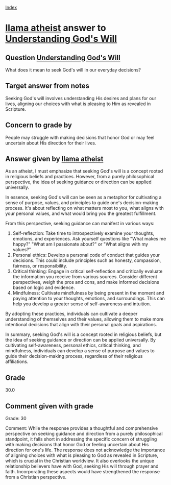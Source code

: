 
[Index](../../index.md)
# [llama atheist](../../answering_models/llama_atheist.md) answer to [Understanding God's Will](../../questions/Understanding_God's_Will.md)

## Question [Understanding God's Will](../../questions/Understanding_God's_Will.md)
What does it mean to seek God's will in our everyday decisions?

## Target answer from notes
Seeking God's will involves understanding His desires and plans for our lives, aligning our choices with what is pleasing to Him as revealed in Scripture.

## Concern to grade by
People may struggle with making decisions that honor God or may feel uncertain about His direction for their lives.

## Answer given by [llama atheist](../../answering_models/llama_atheist.md)
As an atheist, I must emphasize that seeking God's will is a concept rooted in religious beliefs and practices. However, from a purely philosophical perspective, the idea of seeking guidance or direction can be applied universally.

In essence, seeking God's will can be seen as a metaphor for cultivating a sense of purpose, values, and principles to guide one's decision-making process. It's about reflecting on what matters most to you, what aligns with your personal values, and what would bring you the greatest fulfillment.

From this perspective, seeking guidance can manifest in various ways:

1. Self-reflection: Take time to introspectively examine your thoughts, emotions, and experiences. Ask yourself questions like "What makes me happy?" "What am I passionate about?" or "What aligns with my values?"
2. Personal ethics: Develop a personal code of conduct that guides your decisions. This could include principles such as honesty, compassion, fairness, or responsibility.
3. Critical thinking: Engage in critical self-reflection and critically evaluate the information you receive from various sources. Consider different perspectives, weigh the pros and cons, and make informed decisions based on logic and evidence.
4. Mindfulness: Cultivate mindfulness by being present in the moment and paying attention to your thoughts, emotions, and surroundings. This can help you develop a greater sense of self-awareness and intuition.

By adopting these practices, individuals can cultivate a deeper understanding of themselves and their values, allowing them to make more intentional decisions that align with their personal goals and aspirations.

In summary, seeking God's will is a concept rooted in religious beliefs, but the idea of seeking guidance or direction can be applied universally. By cultivating self-awareness, personal ethics, critical thinking, and mindfulness, individuals can develop a sense of purpose and values to guide their decision-making process, regardless of their religious affiliations.

## Grade
30.0

## Comment given with grade
Grade: 30

Comment: While the response provides a thoughtful and comprehensive perspective on seeking guidance and direction from a purely philosophical standpoint, it falls short in addressing the specific concern of struggling with making decisions that honor God or feeling uncertain about His direction for one's life. The response does not acknowledge the importance of aligning choices with what is pleasing to God as revealed in Scripture, which is crucial in the Christian worldview. It also overlooks the unique relationship believers have with God, seeking His will through prayer and faith. Incorporating these aspects would have strengthened the response from a Christian perspective.
